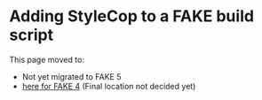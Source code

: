 # Adding StyleCop to a FAKE build script

This page moved to:

- Not yet migrated to FAKE 5
- [here for FAKE 4](todo-stylecop.html) (Final location not decided yet)

